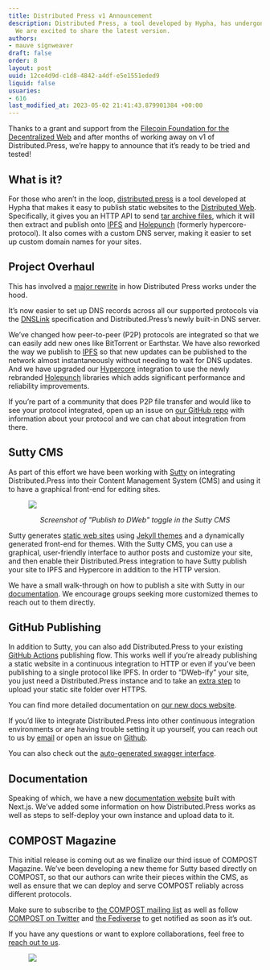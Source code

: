 ```yaml
---
title: Distributed Press v1 Announcement
description: Distributed Press, a tool developed by Hypha, has undergone a major rewrite.
  We are excited to share the latest version.
authors:
- mauve signweaver
draft: false
order: 8
layout: post
uuid: 12ce4d9d-c1d8-4842-a4df-e5e1551eded9
liquid: false
usuaries:
- 616
last_modified_at: 2023-05-02 21:41:43.879901384 +00:00
---
```


<p style="text-align:start">Thanks to a grant and support from the <a href="https://www.ffdweb.org/" rel="noopener" target="_blank" referrerpolicy="strict-origin-when-cross-origin">Filecoin Foundation for the Decentralized Web</a> and after months of working away on v1 of Distributed.Press, we’re happy to announce that it’s ready to be tried and tested!</p><h2 style="text-align:start" id="what-is-it">What is it?</h2><p style="text-align:start">For those who aren’t in the loop, <a href="https://distributed.press/" rel="noopener" target="_blank" referrerpolicy="strict-origin-when-cross-origin">distributed.press</a> is a tool developed at Hypha that makes it easy to publish static websites to the <a href="https://getdweb.net/" rel="noopener" target="_blank" referrerpolicy="strict-origin-when-cross-origin">Distributed Web</a>. Specifically, it gives you an HTTP API to send <a href="https://en.wikipedia.org/wiki/Tar_(computing)" rel="noopener" target="_blank" referrerpolicy="strict-origin-when-cross-origin">tar archive files</a>, which it will then extract and publish onto <a href="https://ipfs.tech/" rel="noopener" target="_blank" referrerpolicy="strict-origin-when-cross-origin">IPFS</a> and <a href="https://holepunch.to/" rel="noopener" target="_blank" referrerpolicy="strict-origin-when-cross-origin">Holepunch</a> (formerly hypercore-protocol). It also comes with a custom DNS server, making it easier to set up custom domain names for your sites.</p><h2 style="text-align:start" id="project-overhaul">Project Overhaul</h2><p style="text-align:start">This has involved a <a href="https://github.com/hyphacoop/api.distributed.press/pull/48" rel="noopener" target="_blank" referrerpolicy="strict-origin-when-cross-origin">major rewrite</a> in how Distributed Press works under the hood.</p><p style="text-align:start">It’s now easier to set up DNS records across all our supported protocols via the <a href="https://www.dnslink.io/" rel="noopener" target="_blank" referrerpolicy="strict-origin-when-cross-origin">DNSLink</a> specification and Distributed.Press’s newly built-in DNS server.</p><p style="text-align:start">We’ve changed how peer-to-peer (P2P) protocols are integrated so that we can easily add new ones like BitTorrent or Earthstar. We have also reworked the way we publish to <a href="https://www.ipfs.tech/" rel="noopener" target="_blank" referrerpolicy="strict-origin-when-cross-origin">IPFS</a> so that new updates can be published to the network almost instantaneously without needing to wait for DNS updates. And we have upgraded our <a href="https://github.com/hypercore-protocol" rel="noopener" target="_blank" referrerpolicy="strict-origin-when-cross-origin">Hypercore</a> integration to use the newly rebranded <a href="https://holepunch.to/" rel="noopener" target="_blank" referrerpolicy="strict-origin-when-cross-origin">Holepunch</a> libraries which adds significant performance and reliability improvements.</p><p style="text-align:start">If you’re part of a community that does P2P file transfer and would like to see your protocol integrated, open up an issue on <a href="https://github.com/hyphacoop/api.distributed.press/issues/new?assignees=&amp;labels=&amp;template=support_new_protocol.md&amp;title=Support+new+protocol%3A+" rel="noopener" target="_blank" referrerpolicy="strict-origin-when-cross-origin">our GitHub repo</a> with information about your protocol and we can chat about integration from there.</p><h2 style="text-align:start" id="sutty-cms">Sutty CMS</h2><p style="text-align:start">As part of this effort we have been working with <a href="https://sutty.nl/en/" rel="noopener" target="_blank" referrerpolicy="strict-origin-when-cross-origin">Sutty</a> on integrating Distributed.Press into their Content Management System (CMS) and using it to have a graphical front-end for editing sites.</p><figure><img src="public/sqmuy6k8irifed1q80ndpws8z122/2023-04-25-dp-publish-to-dweb-toggle.png" class="max-w-100" controls="false"></figure><p style="text-align:center"><em>Screenshot of "Publish to DWeb" toggle in the Sutty CMS</em></p><p style="text-align:start">Sutty generates <a href="https://en.wikipedia.org/wiki/Static_web_page" rel="noopener" target="_blank" referrerpolicy="strict-origin-when-cross-origin">static web sites</a> using <a href="https://jekyllrb.com/" rel="noopener" target="_blank" referrerpolicy="strict-origin-when-cross-origin">Jekyll themes</a> and a dynamically generated front-end for themes. With the Sutty CMS, you can use a graphical, user-friendly interface to author posts and customize your site, and then enable their Distributed.Press integration to have Sutty publish your site to IPFS and Hypercore in addition to the HTTP version.</p><p style="text-align:start">We have a small walk-through on how to publish a site with Sutty in our <a href="https://docs.distributed.press/deployment/sutty" rel="noopener" target="_blank" referrerpolicy="strict-origin-when-cross-origin">documentation</a>. We encourage groups seeking more customized themes to reach out to them directly.</p><h2 style="text-align:start" id="github-publishing">GitHub Publishing</h2><p style="text-align:start">In addition to Sutty, you can also add Distributed.Press to your existing <a href="https://docs.github.com/en/actions" rel="noopener" target="_blank" referrerpolicy="strict-origin-when-cross-origin">GitHub Actions</a> publishing flow. This works well if you’re already publishing a static website in a continuous integration to HTTP or even if you’ve been publishing to a single protocol like IPFS. In order to “DWeb-ify” your site, you just need a Distributed.Press instance and to take an <a href="https://github.com/marketplace/actions/publish-to-distributed-press" rel="noopener" target="_blank" referrerpolicy="strict-origin-when-cross-origin">extra step</a> to upload your static site folder over HTTPS.</p><p style="text-align:start">You can find more detailed documentation on <a href="https://docs.distributed.press" rel="noopener" target="_blank" referrerpolicy="strict-origin-when-cross-origin">our new docs website</a>.</p><p style="text-align:start">If you’d like to integrate Distributed.Press into other continuous integration environments or are having trouble setting it up yourself, you can reach out to us by <a href="mailto:%20hello@distributed.press" rel="noopener" target="_blank" referrerpolicy="strict-origin-when-cross-origin">email</a> or open an issue on <a href="https://github.com/hyphacoop/distributed.press" rel="noopener" target="_blank" referrerpolicy="strict-origin-when-cross-origin">Github</a>.</p><p style="text-align:start">You can also check out the <a href="https://api.distributed.press/v1/docs/static/index.html" rel="noopener" target="_blank" referrerpolicy="strict-origin-when-cross-origin">auto-generated swagger interface</a>.</p><h2 style="text-align:start" id="documentation">Documentation</h2><p style="text-align:start">Speaking of which, we have a new <a href="https://docs.distributed.press/" rel="noopener" target="_blank" referrerpolicy="strict-origin-when-cross-origin">documentation website</a> built with Next.js. We’ve added some information on how Distributed.Press works as well as steps to self-deploy your own instance and upload data to it.</p><h2 style="text-align:start" id="compost-magazine">COMPOST Magazine</h2><p style="text-align:start">This initial release is coming out as we finalize our third issue of COMPOST Magazine. We’ve been developing a new theme for Sutty based directly on COMPOST, so that our authors can write their pieces within the CMS, as well as ensure that we can deploy and serve COMPOST reliably across different protocols.</p><p style="text-align:start">Make sure to subscribe to <a href="https://lists.hypha.coop/cgi-bin/mailman/listinfo/compost" rel="noopener" target="_blank" referrerpolicy="strict-origin-when-cross-origin">the COMPOST mailing list</a> as well as follow <a href="https://twitter.com/COMPOSTmag" rel="noopener" target="_blank" referrerpolicy="strict-origin-when-cross-origin">COMPOST on Twitter</a> and <a href="https://social.coop/@compost" rel="noopener" target="_blank" referrerpolicy="strict-origin-when-cross-origin">the Fediverse</a> to get notified as soon as it’s out.</p><p style="text-align:start">If you have any questions or want to explore collaborations, feel free to <a href="mailto:hello@distributed.press" rel="noopener" target="_blank" referrerpolicy="strict-origin-when-cross-origin">reach out to us</a>.</p><figure><img src="public/k5dteffefrgagru985lo9fbgiy4t/2023-04-25-supporters.png" class="max-w-100" controls="false"></figure><p style="text-align:start"></p>
